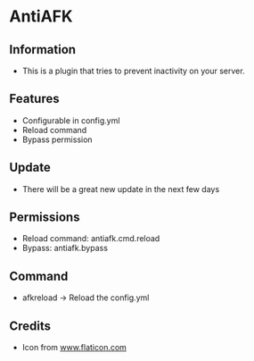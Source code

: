 # AntiAFK
## Information 
 - This is a plugin that tries to prevent inactivity on your server.
## Features 
- Configurable in config.yml
- Reload command
- Bypass permission
## Update
- There will be a great new update in the next few days
## Permissions
- Reload command: antiafk.cmd.reload
- Bypass: antiafk.bypass
## Command
- afkreload -> Reload the config.yml
## Credits
- Icon from www.flaticon.com
